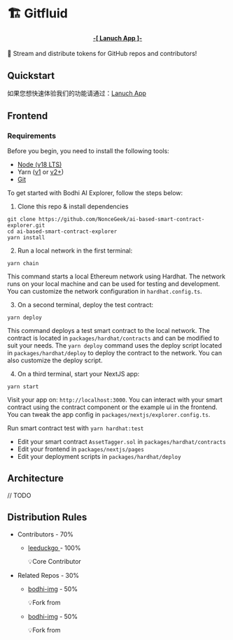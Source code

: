 # 🏗 Gitfluid

<h4 align="center">
  <a href="https://bodhi-img.vercel.app"> -[ Lanuch App ]- </a>
</h4>

🐆 Stream and distribute tokens for GitHub repos and contributors! 

## Quickstart

如果您想快速体验我们的功能请通过：<a href="https://bodhi-img.vercel.app">Lanuch App</a>

## Frontend
### Requirements

Before you begin, you need to install the following tools:

- [Node (v18 LTS)](https://nodejs.org/en/download/)
- Yarn ([v1](https://classic.yarnpkg.com/en/docs/install/) or [v2+](https://yarnpkg.com/getting-started/install))
- [Git](https://git-scm.com/downloads)

To get started with Bodhi AI Explorer, follow the steps below:

1. Clone this repo & install dependencies

```
git clone https://github.com/NonceGeek/ai-based-smart-contract-explorer.git
cd ai-based-smart-contract-explorer
yarn install
```

2. Run a local network in the first terminal:

```
yarn chain
```

This command starts a local Ethereum network using Hardhat. The network runs on your local machine and can be used for testing and development. You can customize the network configuration in `hardhat.config.ts`.

3. On a second terminal, deploy the test contract:

```
yarn deploy
```

This command deploys a test smart contract to the local network. The contract is located in `packages/hardhat/contracts` and can be modified to suit your needs. The `yarn deploy` command uses the deploy script located in `packages/hardhat/deploy` to deploy the contract to the network. You can also customize the deploy script.

4. On a third terminal, start your NextJS app:

```
yarn start
```

Visit your app on: `http://localhost:3000`. You can interact with your smart contract using the contract component or the example ui in the frontend. You can tweak the app config in `packages/nextjs/explorer.config.ts`.

Run smart contract test with `yarn hardhat:test`

- Edit your smart contract `AssetTagger.sol` in `packages/hardhat/contracts`
- Edit your frontend in `packages/nextjs/pages`
- Edit your deployment scripts in `packages/hardhat/deploy`


## Architecture

// TODO

## Distribution Rules

* Contributors - 70%

  * [leeduckgo ](https://github.com/leeduckgo) - 100%

    💡Core Contributor

* Related Repos - 30%

  * [bodhi-img](https://github.com/rootMUD/bodhi-img) - 50%

    💡Fork from
    
  * [bodhi-img](https://github.com/rootMUD/bodhi-img) - 50%
 
    💡Fork from


